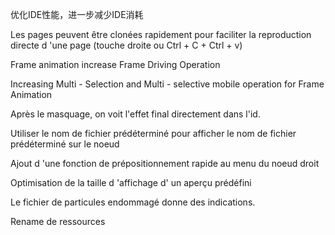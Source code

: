 优化IDE性能，进一步减少IDE消耗

Les pages peuvent être clonées rapidement pour faciliter la reproduction directe d 'une page (touche droite ou Ctrl + C + Ctrl + v)

Frame animation increase Frame Driving Operation

Increasing Multi - Selection and Multi - selective mobile operation for Frame Animation

Après le masquage, on voit l'effet final directement dans l'id.

Utiliser le nom de fichier prédéterminé pour afficher le nom de fichier prédéterminé sur le noeud

Ajout d 'une fonction de prépositionnement rapide au menu du noeud droit

Optimisation de la taille d 'affichage d' un aperçu prédéfini

Le fichier de particules endommagé donne des indications.

Rename de ressources